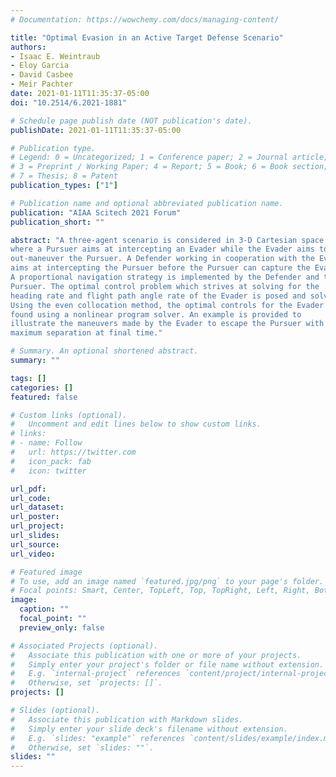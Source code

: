 ```yaml
---
# Documentation: https://wowchemy.com/docs/managing-content/

title: "Optimal Evasion in an Active Target Defense Scenario"
authors: 
- Isaac E. Weintraub
- Eloy Garcia
- David Casbee
- Meir Pachter
date: 2021-01-11T11:35:37-05:00
doi: "10.2514/6.2021-1881"

# Schedule page publish date (NOT publication's date).
publishDate: 2021-01-11T11:35:37-05:00

# Publication type.
# Legend: 0 = Uncategorized; 1 = Conference paper; 2 = Journal article;
# 3 = Preprint / Working Paper; 4 = Report; 5 = Book; 6 = Book section;
# 7 = Thesis; 8 = Patent
publication_types: ["1"]

# Publication name and optional abbreviated publication name.
publication: "AIAA Scitech 2021 Forum"
publication_short: ""

abstract: "A three-agent scenario is considered in 3-D Cartesian space,
where a Pursuer aims at intercepting an Evader while the Evader aims to
out-maneuver the Pursuer. A Defender working in cooperation with the Evader
aims at intercepting the Pursuer before the Pursuer can capture the Evader.
A proportional navigation strategy is implemented by the Defender and the
Pursuer. The optimal control problem which strives at solving for the
heading rate and flight path angle rate of the Evader is posed and solved.
Using the even collocation method, the optimal controls for the Evader are
found using a nonlinear program solver. An example is provided to
illustrate the maneuvers made by the Evader to escape the Pursuer with
maximum separation at final time."

# Summary. An optional shortened abstract.
summary: ""

tags: []
categories: []
featured: false

# Custom links (optional).
#   Uncomment and edit lines below to show custom links.
# links:
# - name: Follow
#   url: https://twitter.com
#   icon_pack: fab
#   icon: twitter

url_pdf:
url_code:
url_dataset:
url_poster:
url_project:
url_slides:
url_source:
url_video:

# Featured image
# To use, add an image named `featured.jpg/png` to your page's folder. 
# Focal points: Smart, Center, TopLeft, Top, TopRight, Left, Right, BottomLeft, Bottom, BottomRight.
image:
  caption: ""
  focal_point: ""
  preview_only: false

# Associated Projects (optional).
#   Associate this publication with one or more of your projects.
#   Simply enter your project's folder or file name without extension.
#   E.g. `internal-project` references `content/project/internal-project/index.md`.
#   Otherwise, set `projects: []`.
projects: []

# Slides (optional).
#   Associate this publication with Markdown slides.
#   Simply enter your slide deck's filename without extension.
#   E.g. `slides: "example"` references `content/slides/example/index.md`.
#   Otherwise, set `slides: ""`.
slides: ""
---
```

